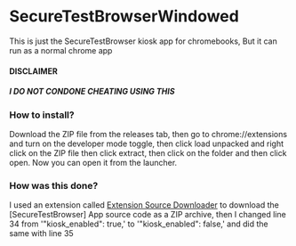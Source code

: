 # SecureTestBrowserWindowed

This is just the SecureTestBrowser kiosk app for chromebooks, But it can run as a normal chrome app

#### DISCLAIMER
##### I DO NOT CONDONE CHEATING USING THIS

### How to install?
Download the ZIP file from the releases tab, then go to chrome://extensions and turn on the developer mode toggle, then click load unpacked and right click on the ZIP file then click extract, then click on the folder and then click open. Now you can open it from the launcher.

### How was this done?
I used an extension called [Extension Source Downloader](https://chromewebstore.google.com/detail/extension-source-download/dlbdalfhhfecaekoakmanjflmdhmgpea) to download the [SecureTestBrowser] App source code as a ZIP archive, then I changed line 34 from '"kiosk_enabled": true,' to '"kiosk_enabled": false,' and did the same with line 35
